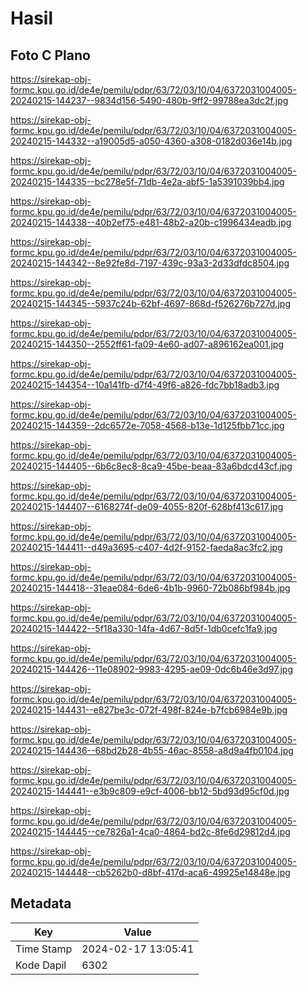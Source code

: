 # Hasil

## Foto C Plano

https://sirekap-obj-formc.kpu.go.id/de4e/pemilu/pdpr/63/72/03/10/04/6372031004005-20240215-144237--9834d156-5490-480b-9ff2-99788ea3dc2f.jpg

https://sirekap-obj-formc.kpu.go.id/de4e/pemilu/pdpr/63/72/03/10/04/6372031004005-20240215-144332--a19005d5-a050-4360-a308-0182d036e14b.jpg

https://sirekap-obj-formc.kpu.go.id/de4e/pemilu/pdpr/63/72/03/10/04/6372031004005-20240215-144335--bc278e5f-71db-4e2a-abf5-1a5391039bb4.jpg

https://sirekap-obj-formc.kpu.go.id/de4e/pemilu/pdpr/63/72/03/10/04/6372031004005-20240215-144338--40b2ef75-e481-48b2-a20b-c1996434eadb.jpg

https://sirekap-obj-formc.kpu.go.id/de4e/pemilu/pdpr/63/72/03/10/04/6372031004005-20240215-144342--8e92fe8d-7197-439c-93a3-2d33dfdc8504.jpg

https://sirekap-obj-formc.kpu.go.id/de4e/pemilu/pdpr/63/72/03/10/04/6372031004005-20240215-144345--5937c24b-62bf-4697-868d-f526276b727d.jpg

https://sirekap-obj-formc.kpu.go.id/de4e/pemilu/pdpr/63/72/03/10/04/6372031004005-20240215-144350--2552ff61-fa09-4e60-ad07-a896162ea001.jpg

https://sirekap-obj-formc.kpu.go.id/de4e/pemilu/pdpr/63/72/03/10/04/6372031004005-20240215-144354--10a141fb-d7f4-49f6-a826-fdc7bb18adb3.jpg

https://sirekap-obj-formc.kpu.go.id/de4e/pemilu/pdpr/63/72/03/10/04/6372031004005-20240215-144359--2dc6572e-7058-4568-b13e-1d125fbb71cc.jpg

https://sirekap-obj-formc.kpu.go.id/de4e/pemilu/pdpr/63/72/03/10/04/6372031004005-20240215-144405--6b6c8ec8-8ca9-45be-beaa-83a6bdcd43cf.jpg

https://sirekap-obj-formc.kpu.go.id/de4e/pemilu/pdpr/63/72/03/10/04/6372031004005-20240215-144407--6168274f-de09-4055-820f-628bf413c617.jpg

https://sirekap-obj-formc.kpu.go.id/de4e/pemilu/pdpr/63/72/03/10/04/6372031004005-20240215-144411--d49a3695-c407-4d2f-9152-faeda8ac3fc2.jpg

https://sirekap-obj-formc.kpu.go.id/de4e/pemilu/pdpr/63/72/03/10/04/6372031004005-20240215-144418--31eae084-6de6-4b1b-9960-72b086bf984b.jpg

https://sirekap-obj-formc.kpu.go.id/de4e/pemilu/pdpr/63/72/03/10/04/6372031004005-20240215-144422--5f18a330-14fa-4d67-8d5f-1db0cefc1fa9.jpg

https://sirekap-obj-formc.kpu.go.id/de4e/pemilu/pdpr/63/72/03/10/04/6372031004005-20240215-144426--11e08902-9983-4295-ae09-0dc6b46e3d97.jpg

https://sirekap-obj-formc.kpu.go.id/de4e/pemilu/pdpr/63/72/03/10/04/6372031004005-20240215-144431--e827be3c-072f-498f-824e-b7fcb6984e9b.jpg

https://sirekap-obj-formc.kpu.go.id/de4e/pemilu/pdpr/63/72/03/10/04/6372031004005-20240215-144436--68bd2b28-4b55-46ac-8558-a8d9a4fb0104.jpg

https://sirekap-obj-formc.kpu.go.id/de4e/pemilu/pdpr/63/72/03/10/04/6372031004005-20240215-144441--e3b9c809-e9cf-4006-bb12-5bd93d95cf0d.jpg

https://sirekap-obj-formc.kpu.go.id/de4e/pemilu/pdpr/63/72/03/10/04/6372031004005-20240215-144445--ce7826a1-4ca0-4864-bd2c-8fe6d29812d4.jpg

https://sirekap-obj-formc.kpu.go.id/de4e/pemilu/pdpr/63/72/03/10/04/6372031004005-20240215-144448--cb5262b0-d8bf-417d-aca6-49925e14848e.jpg


## Metadata

| Key        | Value               |
| ---------- | ------------------- |
| Time Stamp | 2024-02-17 13:05:41 |
| Kode Dapil | 6302                |



